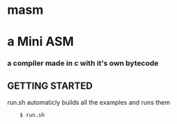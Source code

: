# masm

# a Mini ASM

### a compiler made in c with it's own bytecode

## GETTING STARTED

run.sh automaticly builds all the examples and runs them

```
    $ run.sh
```